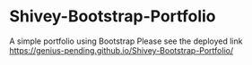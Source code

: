 # Shivey-Bootstrap-Portfolio
A simple portfolio using Bootstrap 
Please see the deployed link https://genius-pending.github.io/Shivey-Bootstrap-Portfolio/
